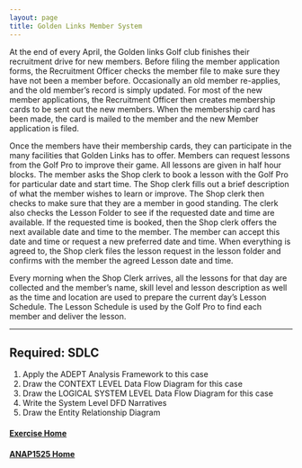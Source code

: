 ```yaml
---
layout: page
title: Golden Links Member System
---
```


At the end of every April, the Golden links Golf club finishes their recruitment drive for new members. Before filing the member application forms, the Recruitment Officer checks the member file to make sure they have not been a member before. Occasionally an old member re-applies, and the old member’s record is simply updated. For most of the new member applications, the Recruitment Officer then creates membership cards to be sent out the new members. When the membership card has been made, the card is mailed to the member and the new Member application is filed.

Once the members have their membership cards, they can participate in the many facilities that Golden Links has to offer. Members can request lessons from the Golf Pro to improve their game. All lessons are given in half hour blocks. The member asks the Shop clerk to book a lesson with the Golf Pro for particular date and start time. The Shop clerk fills out a brief description of what the member wishes to learn or improve. The Shop clerk then checks to make sure that they are a member in good standing. The clerk also checks the Lesson Folder to see if the requested date and time are available. If the requested time is booked, then the Shop clerk offers the next available date and time to the member. The member can accept this date and time or request a new preferred date and time. When everything is agreed to, the Shop clerk files the lesson request in the lesson folder and confirms with the member the agreed Lesson date and time.

Every morning when the Shop Clerk arrives, all the lessons for that day are collected and the member’s name, skill level and lesson description as well as the time and location are used to prepare the current day’s Lesson Schedule. The Lesson Schedule is used by the Golf Pro to find each member and deliver the lesson.

<hr>

## Required: SDLC
1.	Apply the ADEPT Analysis Framework to this case
2.	Draw the CONTEXT LEVEL Data Flow Diagram for this case 
3.	Draw the LOGICAL SYSTEM LEVEL Data Flow Diagram for this case 
4.	Write the System Level DFD Narratives
5.	Draw the Entity Relationship Diagram

#### [Exercise Home](index.md)
#### [ANAP1525 Home](../)